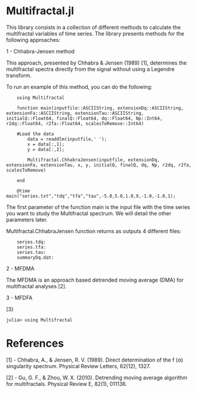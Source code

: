 # Multifractal.jl
This library consists in a collection of different methods to calculate the multifractal variables of time series. The library presents methods for the following approaches:

1 - Chhabra-Jensen method

This approach, presented by Chhabra & Jensen (1989) [1], determines the multifractal spectra directly from the signal without using a Legendre transform.

To run an example of this method, you can do the following:

        using Multifractal

        function main(inputfile::ASCIIString, extensionDq::ASCIIString, extensionFa::ASCIIString, extensionTau::ASCIIString, initialQ::Float64, finalQ::Float64, dq::Float64, Np::Int64, r2dq::Float64, r2fa::Float64, scalesToRemove::Int64)

        #Load the data
            data = readdlm(inputfile,' ');
            x = data[:,1];
            y = data[:,2];

            Multifractal.ChhabraJensen(inputfile, extensionDq, extensionFa, extensionTau, x, y, initialQ, finalQ, dq, Np, r2dq, r2fa, scalesToRemove)

        end

        @time main("series.txt","tdq","tfa","tau",-5.0,5.0,1.0,9,-1.0,-1.0,1);

The first parameter of the function main is the input file with the time series you want to study the Multifractal spectrum. We will detail the other parameters later.

Multifractal.ChhabraJensen function returns as outputs 4 different files:

        series.tdq: 
        series.tfa:
        series.tau:
        summaryDq.dat: 

2 - MFDMA

The MFDMA is an approach based detrended moving average (DMA) for multifractal analyses [2].

3 - MFDFA



[3}


  ```
  julia> using Multifractal

  ```

# References

[1] - Chhabra, A., & Jensen, R. V. (1989). Direct determination of the f (α) singularity spectrum. Physical Review Letters, 62(12), 1327.

[2] - Gu, G. F., & Zhou, W. X. (2010). Detrending moving average algorithm for multifractals. Physical Review E, 82(1), 011136.
